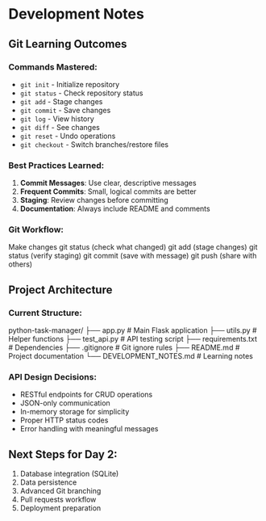 # Development Notes

## Git Learning Outcomes

### Commands Mastered:
- `git init` - Initialize repository
- `git status` - Check repository status
- `git add` - Stage changes
- `git commit` - Save changes
- `git log` - View history
- `git diff` - See changes
- `git reset` - Undo operations
- `git checkout` - Switch branches/restore files

### Best Practices Learned:
1. **Commit Messages**: Use clear, descriptive messages
2. **Frequent Commits**: Small, logical commits are better
3. **Staging**: Review changes before committing
4. **Documentation**: Always include README and comments

### Git Workflow:

Make changes
git status (check what changed)
git add (stage changes)
git status (verify staging)
git commit (save with message)
git push (share with others)


## Project Architecture

### Current Structure:
python-task-manager/
├── app.py              # Main Flask application
├── utils.py            # Helper functions
├── test_api.py         # API testing script
├── requirements.txt    # Dependencies
├── .gitignore         # Git ignore rules
├── README.md          # Project documentation
└── DEVELOPMENT_NOTES.md # Learning notes

### API Design Decisions:
- RESTful endpoints for CRUD operations
- JSON-only communication
- In-memory storage for simplicity
- Proper HTTP status codes
- Error handling with meaningful messages

## Next Steps for Day 2:
1. Database integration (SQLite)
2. Data persistence
3. Advanced Git branching
4. Pull requests workflow
5. Deployment preparation